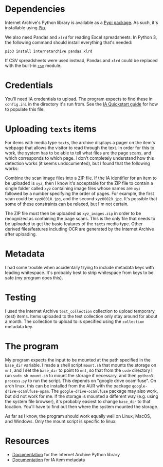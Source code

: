 # Dependencies

Internet Archive's Python library is available as a [Pypi package](https://pypi.org/project/internetarchive/).
As such, it's installable using [Pip](https://pip.pypa.io/en/stable/installing/).

We also need Pandas and `xlrd` for reading Excel spreadsheets. In Python 3, the following command should install everything that's needed:

	pip3 install internetarchive pandas xlrd

If CSV spreadsheets were used instead, Pandas and `xlrd` could be replaced with the built-in [`csv`](https://docs.python.org/3.5/library/csv.html) module.

# Credentials

You'll need IA credentials to upload. The program expects to find these in `config.ini` in the directory it's run from.
See the [IA Quickstart guide](https://archive.org/services/docs/api/internetarchive/quickstart.html) for how to populate this file.

# Uploading `texts` items

For items with media type `texts`, the archive displays a pager on the item's webpage that allows the visitor to read through the text.
In order for this to work, the system has to be able to tell what files are the page scans, and which corresponds to which page.
I don't completely understand how this detection works (it seems undocumented), but I found that the following works:

Combine the scan image files into a ZIP file.
If the IA identifier for an item to be uploaded is `xyz`, then I know it's acceptable for the ZIP file to contain a single folder called `xyz` containing image files whose names are `xyz` followed by a number specifying the order of pages.
For example, the first scan could be `xyz00010.jpg`, and the second `xyz00020.jpg`.
It's possible that some of these constraints can be relaxed, but I'm not certain.

The ZIP file must then be uploaded as `xyz_images.zip` in order to be recognized as containing the page scans.
This is the only file that needs to be uploaded to get the basic features of the `texts` media type.
Other derived files/features including OCR are generated by the Internet Archive after uploading.

# Metadata

I had some trouble when accidentally trying to include metadata keys with leading whitespace.
It's probably best to strip whitespace from keys to be safe (my program does this).

# Testing

I used the Internet Archive `test_collection` collection to upload temporary (test) items.
Items uploaded to the test collection only stay around for about a month.
The collection to upload to is specified using the `collection` metadata key.

# The program

My program expects the input to be mounted at the path specified in the `base_dir` variable.
I made a shell script `mount.sh` that mounts the storage on `mnt`, and I set the `base_dir` to point to `mnt`, so that from the `code` directory I run `sudo sh mount.sh` to mount the storage if necessary, and then `python3 process.py` to run the script. This depends on "google drive ocamlfuse". On arch linux, this can be installed from the AUR with the package `google-drive-ocamlfuse-opam`. The `google-drive-ocamlfuse` package may also work, but did not work for me. 
If the storage is mounted a different way (e.g. using the system file browser), it's probably easiest to change `base_dir` to that location.
You'll have to find out then where the system mounted the storage.

As far as I know, the program should work equally well on Linux, MacOS, and Windows.
Only the mount script is specific to linux. 

# Resources

- [Documentation](https://archive.org/services/docs/api/internetarchive/index.html) for the Internet Archive Python library
- [Documentation](https://archive.org/services/docs/api/metadata-schema/index.html) for IA item metadata
